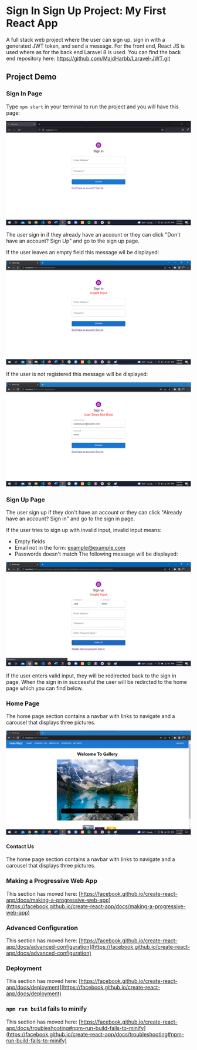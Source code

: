 # Sign In Sign Up Project: My First React App

A full stack web project where the user can sign up, sign in with a generated JWT token, and send a message. 
For the front end, React JS is used where as for the back end Laravel 8 is used. 
You can find the back end repository here: https://github.com/MajdHarbb/Laravel-JWT.git 


## Project Demo

### Sign In Page

Type `npm start` in your terminal to run the project and you will have this page: 

![alt text](Assets/SignIn.png)

The user sign in if they already have an account or they can click "Don't have an account? Sign Up" and go to the sign up page.

If the user leaves an empty field this message wil be displayed: 

![alt text](Assets/SignIn_invalid.png)

If the user is not registered this message will be displayed: 

![alt text](Assets/SignIn_nouser.png)

### Sign Up Page

The user sign up if they don't have an account or they can click "Already have an account?  Sign in" and go to the sign in page.

If the user tries to sign up with invalid input, invalid input means: 
* Empty fields
* Email not in the form: example@example.com
* Passwords doesn't match
The following message will be displayed: 

![alt text](Assets/Signup_invalid.png)

If the user enters valid input, they will be redirected back to the sign in page. 
When the sign in in successful the user will be redircted to the home page which you can find below.

### Home Page

The home page section contains a navbar with links to navigate and a carousel that displays three pictures. 

![alt text](Assets/home.png)

#### Contact Us 

The home page section contains a navbar with links to navigate and a carousel that displays three pictures. 

### Making a Progressive Web App

This section has moved here: [https://facebook.github.io/create-react-app/docs/making-a-progressive-web-app](https://facebook.github.io/create-react-app/docs/making-a-progressive-web-app)

### Advanced Configuration

This section has moved here: [https://facebook.github.io/create-react-app/docs/advanced-configuration](https://facebook.github.io/create-react-app/docs/advanced-configuration)

### Deployment

This section has moved here: [https://facebook.github.io/create-react-app/docs/deployment](https://facebook.github.io/create-react-app/docs/deployment)

### `npm run build` fails to minify

This section has moved here: [https://facebook.github.io/create-react-app/docs/troubleshooting#npm-run-build-fails-to-minify](https://facebook.github.io/create-react-app/docs/troubleshooting#npm-run-build-fails-to-minify)
